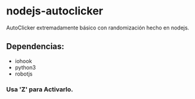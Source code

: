# nodejs-autoclicker

AutoClicker extremadamente básico con randomización hecho en nodejs.

## Dependencias:

* iohook
* python3
* robotjs

### Usa 'Z' para Activarlo.
